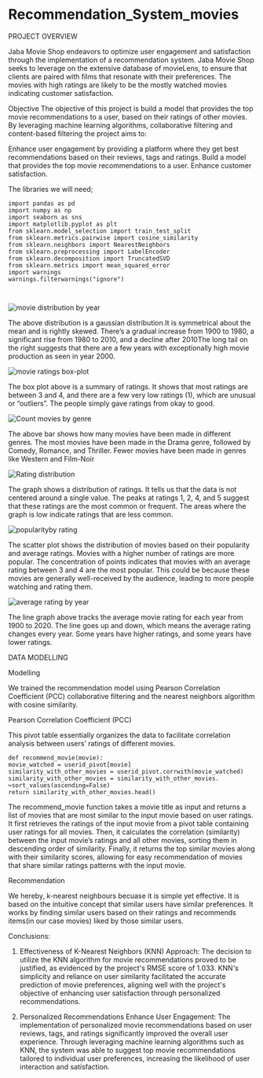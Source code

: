 # Recommendation_System_movies
PROJECT OVERVIEW

Jaba Movie Shop endeavors to optimize user engagement and satisfaction through the implementation of a recommendation system. Jaba Movie Shop seeks to leverage on the extensive database of movieLens, to ensure that clients are paired with films that resonate with their preferences. The movies with high ratings are likely to be the mostly watched movies indicating customer satisfaction.


Objective
The objective of this project is build a model that provides the top movie recommendations to a user, based on their ratings of other movies. By leveraging machine learning algorithms, collaborative filtering and content-based filtering the project aims to:

Enhance user engagement by providing a platform where they get best recommendations based on their reviews, tags and ratings.
Build a model that provides the top movie recommendations to a user.
Enhance customer satisfaction.

The libraries we will need;

```
import pandas as pd
import numpy as np
import seaborn as sns
import matplotlib.pyplot as plt
from sklearn.model_selection import train_test_split
from sklearn.metrics.pairwise import cosine_similarity
from sklearn.neighbors import NearestNeighbors
from sklearn.preprocessing import LabelEncoder
from sklearn.decomposition import TruncatedSVD
from sklearn.metrics import mean_squared_error
import warnings
warnings.filterwarnings("ignore")



```





![movie distribution by year](https://github.com/priscillanzula/Movie-Recommendation-System/assets/144167777/2c35da1a-5238-4b64-95f4-718172dfaafc)

The above distribution is a gaussian distribution.It is symmetrical about the mean and is rightly skewed. There’s a gradual increase from 1900 to 1980, a significant rise from 1980 to 2010, and a decline after 2010The long tail on the right suggests that there are a few years with exceptionally high movie production as seen in year 2000.



![movie ratings box-plot](https://github.com/priscillanzula/Movie-Recommendation-System/assets/144167777/c8fc1349-1787-412e-9166-cc8615a928e0)


The box plot above is a summary of ratings. It shows that most ratings are between 3 and 4, and there are a few very low ratings (1), which are unusual or “outliers”. The people simply gave ratings from okay to good.




![Count movies by genre](https://github.com/priscillanzula/Movie-Recommendation-System/assets/144167777/b5958925-1d63-4300-bda6-69d3c1364382)

The above bar shows how many movies have been made in different genres. The most movies have been made in the Drama genre, followed by Comedy, Romance, and Thriller. Fewer movies have been made in genres like Western and Film-Noir


![Rating distribution](https://github.com/priscillanzula/Movie-Recommendation-System/assets/144167777/2a6a08fd-3bb7-442f-affa-27d36813c96a)

The graph shows a distribution of ratings. It tells us that the data is not centered around a single value. The peaks at ratings 1, 2, 4, and 5 suggest that these ratings are the most common or frequent. The areas where the graph is low indicate ratings that are less common.


![popularityby rating](https://github.com/priscillanzula/Movie-Recommendation-System/assets/144167777/02157da1-b1b9-4ec2-9506-97f98e8a95b3)

The scatter plot shows the distribution of movies based on their popularity and average ratings. Movies with a higher number of ratings are more popular. The concentration of points indicates that movies with an average rating between 3 and 4 are the most popular. This could be because these movies are generally well-received by the audience, leading to more people watching and rating them. 

![average rating by year](https://github.com/priscillanzula/Movie-Recommendation-System/assets/144167777/3c0e6281-13f9-4dfc-854e-5331727f5e70)


The line graph above tracks the average movie rating for each year from 1900 to 2020. The line goes up and down, which means the average rating changes every year. Some years have higher ratings, and some years have lower ratings.

DATA MODELLING

 Modelling
 
We trained the recommendation model using Pearson Correlation Coefficient (PCC) collaborative
filtering and the nearest neighbors algorithm with cosine similarity.

 Pearson Correlation Coefficient (PCC)
 
This pivot table essentially organizes the data to facilitate correlation analysis between users’ ratings
of different movies.

```
def recommend_movie(movie):
movie_watched = userid_pivot[movie]
similarity_with_other_movies = userid_pivot.corrwith(movie_watched)
similarity_with_other_movies = similarity_with_other_movies.
↪sort_values(ascending=False)
return similarity_with_other_movies.head()

```

The recommend_movie function takes a movie title as input and returns a list of movies that are
most similar to the input movie based on user ratings. It first retrieves the ratings of the input
movie from a pivot table containing user ratings for all movies. Then, it calculates the correlation
(similarity) between the input movie’s ratings and all other movies, sorting them in descending
order of similarity. Finally, it returns the top similar movies along with their similarity scores,
allowing for easy recommendation of movies that share similar ratings patterns with the input
movie.

Recommendation

We hereby, k-nearest neighbours becuase it is simple yet effective.
It is based on the intuitive concept that similar users have similar preferences. It works by finding
similar users based on their ratings and recommends items(in our case movies) liked by those similar
users.

Conclusions:

1. Effectiveness of K-Nearest Neighbors (KNN) Approach: The decision to utilize the KNN algorithm for movie recommendations proved to be justified, as evidenced by the project's RMSE score of 1.033. KNN's simplicity and reliance on user similarity facilitated the accurate prediction of movie preferences, aligning well with the project's objective of enhancing user satisfaction through personalized recommendations.

2. Personalized Recommendations Enhance User Engagement: The implementation of personalized movie recommendations based on user reviews, tags, and ratings significantly improved the overall user experience. Through leveraging machine learning algorithms such as KNN, the system was able to suggest top movie recommendations tailored to individual user preferences, increasing the likelihood of user interaction and satisfaction.





~~~Group 6.

